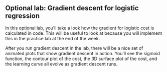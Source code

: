 ## Optional lab: Gradient descent for logistic regression

In this optional lab, you’ll take a look how the gradient for logistic cost is calculated in code.  This will be useful to look at because you will implement this in the practice lab at the end of the week.

After you run gradient descent in the lab, there will be a nice set of animated plots that show gradient descent in action. You’ll see the sigmoid function, the contour plot of the cost, the 3D surface plot of the cost, and the learning curve all evolve as gradient descent runs.